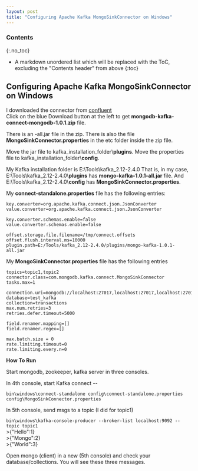 ```yaml
---
layout: post
title: "Configuring Apache Kafka MongoSinkConnector on Windows"
---
```


### Contents
{:.no_toc}

* A markdown unordered list which will be replaced with the ToC, excluding the "Contents header" from above
{:toc}

## Configuring Apache Kafka MongoSinkConnector on Windows

I downloaded the connector from [confluent](https://www.confluent.io/hub/mongodb/kafka-connect-mongodb)
<br/>
Click on the blue Download button at the left to get **mongodb-kafka-connect-mongodb-1.0.1.zip** file.

There is an -all.jar file in the zip. There is also the file **MongoSinkConnector.properties** in the etc folder inside the zip file.

Move the jar file to kafka_installation_folder\\**plugins**.
Move the properties file to kafka_installation_folder\\**config**.

My Kafka installation folder is E:\Tools\kafka_2.12-2.4.0
That is, in my case,
<br/>E:\Tools\kafka_2.12-2.4.0\\**plugins** has **mongo-kafka-1.0.1-all.jar** file. And E:\Tools\kafka_2.12-2.4.0\\**config** has **MongoSinkConnector.properties**.

My **connect-standalone.properties** file has the following entries:
```bootstrap.servers=localhost:9092
key.converter=org.apache.kafka.connect.json.JsonConverter
value.converter=org.apache.kafka.connect.json.JsonConverter

key.converter.schemas.enable=false
value.converter.schemas.enable=false

offset.storage.file.filename=/tmp/connect.offsets
offset.flush.interval.ms=10000
plugin.path=E:/Tools/kafka_2.12-2.4.0/plugins/mongo-kafka-1.0.1-all.jar
```

My **MongoSinkConnector.properties** file has the following entries
```name=mongo-sink
topics=topic1,topic2
connector.class=com.mongodb.kafka.connect.MongoSinkConnector
tasks.max=1

connection.uri=mongodb://localhost:27017,localhost:27017,localhost:27017
database=test_kafka
collection=transactions
max.num.retries=3
retries.defer.timeout=5000

field.renamer.mapping=[]
field.renamer.regex=[]

max.batch.size = 0
rate.limiting.timeout=0
rate.limiting.every.n=0
```

**How To Run**

Start mongodb, zookeeper, kafka server in three consoles.

In 4th console, start Kafka connect --

`bin\windows\connect-standalone config\connect-standalone.properties config\MongoSinkConnector.properties`

In 5th console, send msgs to a topic (I did for topic1)

`bin\windows\kafka-console-producer --broker-list localhost:9092 --topic topic1`
<br/>\>{"Hello":1}
<br/>\>{"Mongo":2}
<br/>\>{"World":3}

Open mongo (client) in a new (5th console) and check your database/collections.
You will see these three messages.
